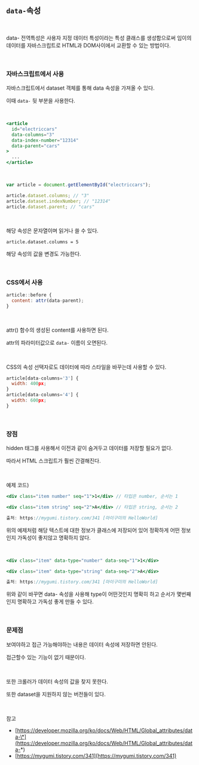 ## `data-`속성

<br>

data- 전역특성은 사용자 지정 데이터 특성이라는 특성 클래스를 생성함으로써 임이의 데이터를 자바스크립트로 HTML과 DOM사이에서 교환할 수 있는 방법이다.

<br>

### 자바스크립트에서 사용

자바스크립트에서 dataset 객체를 통해 data 속성을 가져올 수 있다.

이때 `data-` 뒷 부분을 사용한다.

<br>

```jsx
<article
  id="electriccars"
  data-columns="3"
  data-index-number="12314"
  data-parent="cars"
>
  ...
</article>
```

<br>

```jsx
var article = document.getElementById("electriccars");

article.dataset.columns; // "3"
article.dataset.indexNumber; // "12314"
article.dataset.parent; // "cars"
```

<br>

해당 속성은 문자열이며 읽거나 쓸 수 있다.

`article.dataset.columns = 5`

해당 속성의 값을 변경도 가능한다.

<br>

### CSS에서 사용

```jsx
article::before {
  content: attr(data-parent);
}
```

<br>

attr() 함수의 생성된 content를 사용하면 된다.

attr의 파라미터값으로 `data-` 이름이 오면된다.

<br>

CSS의 속성 선택자로도 데이터에 따라 스타일을 바꾸는데 사용할 수 있다.

```jsx
article[data-columns='3'] {
  width: 400px;
}
article[data-columns='4'] {
  width: 600px;
}
```

<br>

### 장점

hidden 태그를 사용해서 이전과 같이 숨겨두고 데이터를 저장할 필요가 없다.

따라서 HTML 스크립트가 훨씬 간결해진다.

<br>

예제 코드)

```jsx
<div class="item number" seq="1">1</div> // 타입은 number, 순서는 1

<div class="item string" seq="2">A</div> // 타입은 string, 순서는 2

출처: https://mygumi.tistory.com/341 [마이구미의 HelloWorld]
```

위의 예제처럼 해당 텍스트에 대한 정보가 클래스에 저장되어 있어 정확하게 어떤 정보인지 가독성이 좋지않고 명확하지 않다.

<br>

```jsx
<div class="item" data-type="number" data-seq="1">1</div>

<div class="item" data-type="string" data-seq="2">A</div>

출처: https://mygumi.tistory.com/341 [마이구미의 HelloWorld]
```

위와 같이 바꾸면 data- 속성을 사용해 type이 어떤것인지 명확히 하고 순서가 몇번째인지 명확하고 가독성 좋게 만들 수 있다.

<br>

### 문제점

보여야하고 접근 가능해야하는 내용은 데이터 속성에 저장하면 안된다.

접근할수 있는 기능이 없기 때문이다.

<br>

또한 크롤러가 데이터 속성의 값을 찾지 못한다.

또한 dataset을 지원하지 않는 버전들이 있다.

<br>

참고

- [https://developer.mozilla.org/ko/docs/Web/HTML/Global_attributes/data-\*](https://developer.mozilla.org/ko/docs/Web/HTML/Global_attributes/data-*)
- [https://mygumi.tistory.com/341](https://mygumi.tistory.com/341)
